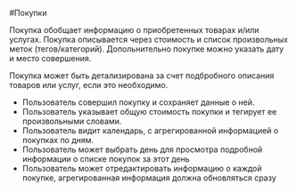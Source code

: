 #Покупки
  
Покупка обобщает информацию о приобретенных товарах и/или услугах.
Покупка описывается через стоимость и список произвольных меток (тегов/категорий).
Допольнительно покупке можно указать дату и место совершения. 
  
Покупка может быть детализирована за счет подбробного описания товаров или услуг, если это необходимо.
  
* Пользователь совершил покупку и сохраняет данные о ней.
* Пользователь указывает общую стоимость покупки и тегирует ее произвольными словами.
* Пользователь видит календарь, с агрегированной информацией о покупках по дням.
* Пользователь может выбрать день для просмотра подробной информации о списке покупок за этот день
* Пользователь может отредактировать информацию о каждой покупке, агрегированная информация должна обновляться сразу



